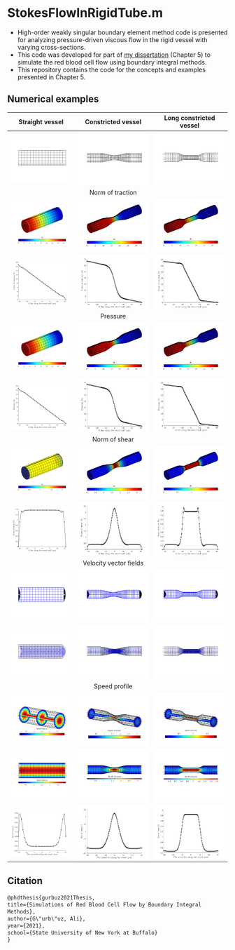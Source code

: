 # StokesFlowInRigidTube.m

- High-order weakly singular boundary element method code is presented for analyzing pressure-driven viscous flow in the rigid vessel with varying cross-sections.
- This code was developed for part of [my dissertation](https://www.researchgate.net/publication/355033649_Simulations_of_Red_Blood_Cell_Flow_by_Boundary_Integral_Methods) (Chapter 5) to simulate the red blood cell flow using boundary integral methods.
- This repository contains the code for the concepts and examples presented in Chapter 5.

## Numerical examples
|Straight vessel| Constricted vessel | Long constricted vessel |
| :-: | :-: | :-: |
|<img src="Results/ShortMicrocapillary_16El/ShortMicrocapillary_16El.png">|<img src="Results/RefinedConstrictedVessel_16El/RefinedConstrictedVessel_16El.png">|<img src="Results/LongConstrictedVessel_16El/LongConstrictedVessel_16El.png">|
| | Norm of traction | |
|<img src="Results/ShortMicrocapillary_16El/NormTractionProfile.png">|<img src="Results/RefinedConstrictedVessel_16El/NormTractionProfile.png">|<img src="Results/LongConstrictedVessel_16El/NormTractionProfile.png">|
|<img src="Results/ShortMicrocapillary_16El/NormTractionLine.png">|<img src="Results/RefinedConstrictedVessel_16El/NormTractionLine.png">|<img src="Results/LongConstrictedVessel_16El/NormTractionLine.png">|
| | Pressure | |
|<img src="Results/ShortMicrocapillary_16El/NormPressureProfile.png">|<img src="Results/RefinedConstrictedVessel_16El/NormPressureProfile.png">|<img src="Results/LongConstrictedVessel_16El/NormPressureProfile.png">|
|<img src="Results/ShortMicrocapillary_16El/NormPresureLine.png">|<img src="Results/RefinedConstrictedVessel_16El/NormPresureLine.png">|<img src="Results/LongConstrictedVessel_16El/NormPresureLine.png">|
| | Norm of shear | |
|<img src="Results/ShortMicrocapillary_16El/NormShearProfile.png">|<img src="Results/RefinedConstrictedVessel_16El/NormShearProfile.png">|<img src="Results/LongConstrictedVessel_16El/NormShearProfile.png">|
|<img src="Results/ShortMicrocapillary_16El/NormShearLine.png">|<img src="Results/RefinedConstrictedVessel_16El/NormShearLine.png">|<img src="Results/LongConstrictedVessel_16El/NormShearLine.png">|
| | Velocity vector fields | |
|<img src="Results/ShortMicrocapillary_16El/InletOutletVelocityProfile.png">|<img src="Results/RefinedConstrictedVessel_16El/InletOutletVelocityProfile.png">|<img src="Results/LongConstrictedVessel_16El/InletOutletVelocityProfile.png">|
|<img src="Results/ShortMicrocapillary_16El/VelocityProfileInsideVesselSideView.png">|<img src="Results/RefinedConstrictedVessel_16El/VelocityProfileInsideVesselSideView.png">|<img src="Results/LongConstrictedVessel_16El/VelocityProfileInsideVesselSideView.png">|
| | Speed profile | |
|<img src="Results/ShortMicrocapillary_16El/SpeedProfileInsideVessel.png">|<img src="Results/RefinedConstrictedVessel_16El/SpeedProfileInsideVessel.png">|<img src="Results/LongConstrictedVessel_16El/SpeedProfileInsideVessel.png">|
|<img src="Results/ShortMicrocapillary_16El/SpeedProfileInsideVesselSideView.png">|<img src="Results/RefinedConstrictedVessel_16El/SpeedProfileInsideVesselSideView.png">|<img src="Results/LongConstrictedVessel_16El/SpeedProfileInsideVesselSideView.png">|
|<img src="Results/ShortMicrocapillary_16El/SpeedCenterlineVessel.png">|<img src="Results/RefinedConstrictedVessel_16El/SpeedCenterlineVessel.png">|<img src="Results/LongConstrictedVessel_16El/SpeedCenterlineVessel.png">|

## Citation
    @phdthesis{gurbuz2021Thesis,
    title={Simulations of Red Blood Cell Flow by Boundary Integral Methods},
    author={G\"urb\"uz, Ali},
    year={2021},
    school={State University of New York at Buffalo}
    }